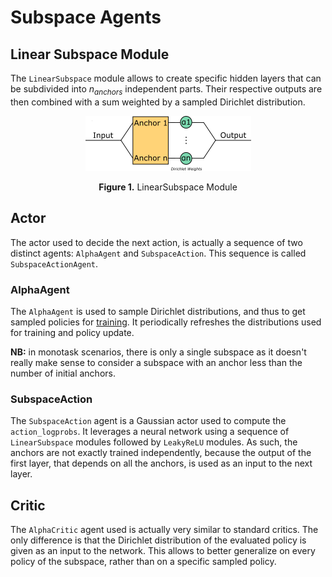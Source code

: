 # Subspace Agents


## Linear Subspace Module

The `LinearSubspace` module allows to create specific hidden layers that can be subdivided into $n_{anchors}$ independent parts. Their respective outputs are then combined with a sum weighted by a sampled Dirichlet distribution.

<center>

![LinearSubspace Module](./assets/linear_subspace.png)

**Figure 1.** LinearSubspace Module
</center>


## Actor

The actor used to decide the next action, is actually a sequence of two distinct agents: `AlphaAgent` and `SubspaceAction`. This sequence is called `SubspaceActionAgent`.


### AlphaAgent

The `AlphaAgent` is used to sample Dirichlet distributions, and thus to get sampled policies for [training](./training.md). It periodically refreshes the distributions used for training and policy update.

**NB:** in monotask scenarios, there is only a single subspace as it doesn't really make sense to consider a subspace with an anchor less than the number of initial anchors.


### SubspaceAction

The `SubspaceAction` agent is a Gaussian actor used to compute the `action_logprobs`. It leverages a neural network using a sequence of `LinearSubspace` modules followed by `LeakyReLU` modules. As such, the anchors are not exactly trained independently, because the output of the first layer, that depends on all the anchors, is used as an input to the next layer.


## Critic

The `AlphaCritic` agent used is actually very similar to standard critics. The only difference is that the Dirichlet distribution of the evaluated policy is given as an input to the network. This allows to better generalize on every policy of the subspace, rather than on a specific sampled policy.